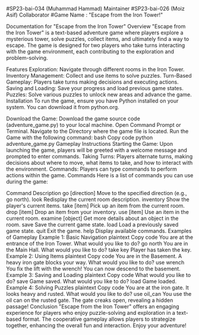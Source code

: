 #SP23-bai-034 (Muhammad Hammad)   Maintainer
#SP23-bai-026 (Moiz Asif)        Collaborator
#Game Name : "Escape from the Iron Tower!"

Documentation for "Escape from the Iron Tower"
Overview
"Escape from the Iron Tower" is a text-based adventure game where players explore a mysterious tower, solve puzzles, collect items, and ultimately find a way to escape. The game is designed for two players who take turns interacting with the game environment, each contributing to the exploration and problem-solving.

Features
Exploration: Navigate through different rooms in the Iron Tower.
Inventory Management: Collect and use items to solve puzzles.
Turn-Based Gameplay: Players take turns making decisions and executing actions.
Saving and Loading: Save your progress and load previous game states.
Puzzles: Solve various puzzles to unlock new areas and advance the game.
Installation
To run the game, ensure you have Python installed on your system. You can download it from python.org.

Download the Game: Download the game source code (adventure_game.py) to your local machine.
Open Command Prompt or Terminal.
Navigate to the Directory where the game file is located.
Run the Game with the following command:
bash
Copy code
python adventure_game.py
Gameplay Instructions
Starting the Game: Upon launching the game, players will be greeted with a welcome message and prompted to enter commands.
Taking Turns: Players alternate turns, making decisions about where to move, what items to take, and how to interact with the environment.
Commands: Players can type commands to perform actions within the game.
Commands
Here is a list of commands you can use during the game:

Command	Description
go [direction]	Move to the specified direction (e.g., go north).
look	Redisplay the current room description.
inventory	Show the player's current items.
take [item]	Pick up an item from the current room.
drop [item]	Drop an item from your inventory.
use [item]	Use an item in the current room.
examine [object]	Get more details about an object in the room.
save	Save the current game state.
load	Load a previously saved game state.
quit	Exit the game.
help	Display available commands.
Examples of Gameplay
Example 1: Basic Navigation
plaintext
Copy code
You are at the entrance of the Iron Tower.
What would you like to do? go north
You are in the Main Hall.
What would you like to do? take key
Player has taken the key.
Example 2: Using Items
plaintext
Copy code
You are in the Basement. A heavy iron gate blocks your way.
What would you like to do? use wrench
You fix the lift with the wrench! You can now descend to the basement.
Example 3: Saving and Loading
plaintext
Copy code
What would you like to do? save
Game saved.
What would you like to do? load
Game loaded.
Example 4: Solving Puzzles
plaintext
Copy code
You are at the iron gate. It looks heavy and rusted.
What would you like to do? use oil_can
You use the oil can on the rusted gate. The gate creaks open, revealing a hidden passage!
Conclusion
"Escape from the Iron Tower" offers an engaging experience for players who enjoy puzzle-solving and exploration in a text-based format. The cooperative gameplay allows players to strategize together, enhancing the overall fun and interaction. Enjoy your adventure!

